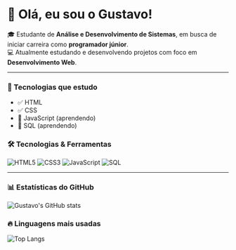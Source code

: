 # 👋 Olá, eu sou o Gustavo!

🎓 Estudante de **Análise e Desenvolvimento de Sistemas**, em busca de iniciar carreira como **programador júnior**.  
💻 Atualmente estudando e desenvolvendo projetos com foco em **Desenvolvimento Web**.  

---

### 🚀 Tecnologias que estudo
- ✅ HTML  
- ✅ CSS  
- 📖 JavaScript (aprendendo)  
- 📖 SQL (aprendendo)  

### 🛠️ Tecnologias & Ferramentas
![HTML5](https://img.shields.io/badge/HTML5-E34F26?style=for-the-badge&logo=html5&logoColor=fff)
![CSS3](https://img.shields.io/badge/CSS3-1572B6?style=for-the-badge&logo=css3&logoColor=fff)
![JavaScript](https://img.shields.io/badge/JavaScript-F7DF1E?style=for-the-badge&logo=javascript&logoColor=000)
![SQL](https://img.shields.io/badge/SQL-003B57?style=for-the-badge&logo=databricks&logoColor=fff)

---

### 📊 Estatísticas do GitHub
![Gustavo's GitHub stats](https://github-readme-stats.vercel.app/api?username=SEU-USUARIO&show_icons=true&theme=tokyonight)

### 🔥 Linguagens mais usadas
![Top Langs](https://github-readme-stats.vercel.app/api/top-langs/?username=SEU-USUARIO&layout=compact&theme=tokyonight)
